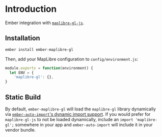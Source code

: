 # Introduction

Ember integration with [`maplibre-gl-js`](https://maplibre.org/maplibre-gl-js-docs/api/).

## Installation

```sh
ember install ember-maplibre-gl
```

Then, add your MapLibre configuration to `config/environment.js`:
```javascript
module.exports = function(environment) {
  let ENV = {
    'maplibre-gl': {},
}
```

## Static Build

By default, `ember-maplibre-gl` will load the `maplibre-gl` library dynamically via [`ember-auto-import`'s dynamic import support](https://github.com/ef4/ember-auto-import#dynamic-import). If you would prefer for `maplibre-gl-js` to not be loaded dynamically, include an `import 'maplibre-gl';` somewhere in your app and `ember-auto-import` will include it in your vendor bundle.
